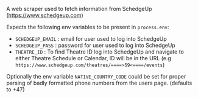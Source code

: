 A web scraper used to fetch information from SchedgeUp (https://www.schedgeup.com)

Expects the following env variables to be present in `process.env`:

- `SCHEDGEUP_EMAIL` : email for user used to log into SchedgeUp
- `SCHEDGEUP_PASS` : password for user used to log into SchedgeUp
- `THEATRE_ID` : To find Theatre ID log into SchedgeUp and navigate to either Theatre Schedule or Calendar,
  ID will be in the URL (e.g `https://www.schedgeup.com/theatres/====>59<====/events`)

Optionally the env variable `NATIVE_COUNTRY_CODE` could be set for proper parsing of badly 
formatted phone numbers from the users page. (defaults to +47)
